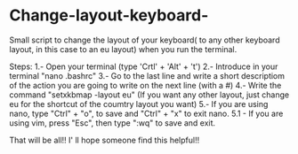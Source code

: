 # Change-layout-keyboard-
Small script to change the layout of your keyboard( to any other keyboard layout, in this case to an eu layout) when you run the terminal.

Steps:
1.- Open your terminal (type 'Crtl' + 'Alt' + 't')
2.- Introduce in your terminal "nano .bashrc"
3.- Go to the last line and write a short descriptiom of the action you are going to write on the next line (with a #)
4.- Write the command "setxkbmap -layout eu" (If you want any other layout, just change eu for the shortcut of the coumtry layout you want)
5.- If you are using nano, type "Ctrl" + "o", to save and "Ctrl" + "x" to exit nano.
5.1 - If you are using vim, press "Esc", then type ":wq" to save and exit.


That will be all!!
I' ll hope someone find this helpful!!
